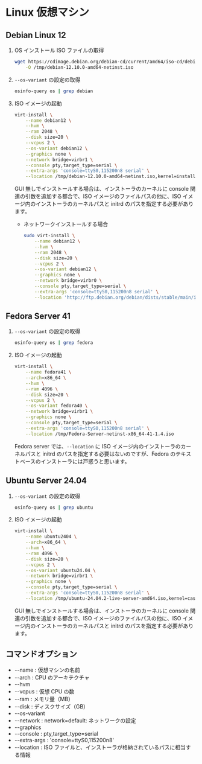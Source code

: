 Linux 仮想マシン
===

## Debian Linux 12

1. OS インストール ISO ファイルの取得

    ```bash
    wget https://cdimage.debian.org/debian-cd/current/amd64/iso-cd/debian-12.10.0-amd64-netinst.iso \
        -O /tmp/debian-12.10.0-amd64-netinst.iso
    ```

2. `--os-variant` の設定の取得

    ```bash
    osinfo-query os | grep debian
    ```

3. ISO イメージの起動

    ```bash
    virt-install \
        --name debian12 \
        --hvm \
        --ram 2048 \
        --disk size=20 \
        --vcpus 2 \
        --os-variant debian12 \
        --graphics none \
        --network bridge=virbr1 \
        --console pty,target_type=serial \
        --extra-args 'console=ttyS0,115200n8 serial' \
        --location /tmp/debian-12.10.0-amd64-netinst.iso,kernel=install.amd/vmlinuz,initrd=install.amd/initrd.gz
    ```

    GUI 無しでインストールする場合は、インストーラのカーネルに console 関連の引数を追加する都合で、ISO イメージのファイルパスの他に、ISO イメージ内のインストーラのカーネルパスと initrd のパスを指定する必要があります。

    - ネットワークインストールする場合

        ```bash
        sudo virt-install \
            --name debian12 \
            --hvm \
            --ram 2048 \
            --disk size=20 \
            --vcpus 2 \
            --os-variant debian12 \
            --graphics none \
            --network bridge=virbr0 \
            --console pty,target_type=serial \
            --extra-args 'console=ttyS0,115200n8 serial' \
            --location 'http://ftp.debian.org/debian/dists/stable/main/installer-amd64/'
        ```


## Fedora Server 41

1. `--os-variant` の設定の取得

    ```bash
    osinfo-query os | grep fedora
    ```

2. ISO イメージの起動

    ```bash
    virt-install \
        --name fedora41 \
        --arch=x86_64 \
        --hvm \
        --ram 4096 \
        --disk size=20 \
        --vcpus 2 \
        --os-variant fedora40 \
        --network bridge=virbr1 \
        --graphics none \
        --console pty,target_type=serial \
        --extra-args 'console=ttyS0,115200n8 serial' \
        --location /tmp/Fedora-Server-netinst-x86_64-41-1.4.iso
    ```

    Fedora server では、`--location` に ISO イメージ内のインストーラのカーネルパスと initrd のパスを指定する必要はないのですが、Fedora のテキストベースのインストーラには戸惑うと思います。


## Ubuntu Server 24.04

1. `--os-variant` の設定の取得

    ```bash
    osinfo-query os | grep ubuntu
    ```

2. ISO イメージの起動

    ```bash
    virt-install \
        --name ubuntu2404 \
        --arch=x86_64 \
        --hvm \
        --ram 4096 \
        --disk size=20 \
        --vcpus 2 \
        --os-variant ubuntu24.04 \
        --network bridge=virbr1 \
        --graphics none \
        --console pty,target_type=serial \
        --extra-args 'console=ttyS0,115200n8 serial' \
        --location /tmp/ubuntu-24.04.2-live-server-amd64.iso,kernel=casper/vmlinuz,initrd=casper/initrd
    ```

    GUI 無しでインストールする場合は、インストーラのカーネルに console 関連の引数を追加する都合で、ISO イメージのファイルパスの他に、ISO イメージ内のインストーラのカーネルパスと initrd のパスを指定する必要があります。


## コマンドオプション

- --name : 仮想マシンの名前
- --arch : CPU のアーキテクチャ
- --hvm
- --vcpus : 仮想 CPU の数
- --ram : メモリ量（MB）
- --disk : ディスクサイズ（GB）
- --os-variant
- --network : network=default: ネットワークの設定
- --graphics
- --console : pty,target_type=serial
- --extra-args : 'console=ttyS0,115200n8'
- --location : ISO ファイルと、インストーラが格納されているパスに相当する情報
